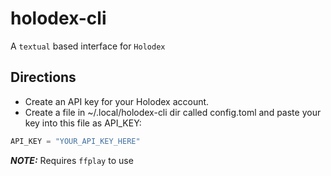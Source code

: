 # holodex-cli
A `textual` based interface for `Holodex`

## Directions
* Create an API key for your Holodex account.
* Create a file in ~/.local/holodex-cli dir called config.toml and paste your key into this file as API_KEY:
```python
API_KEY = "YOUR_API_KEY_HERE"
```

*__NOTE:__* Requires `ffplay` to use